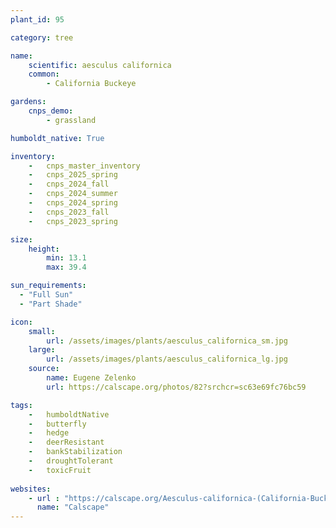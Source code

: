 ```yaml
---
plant_id: 95

category: tree

name:
    scientific: aesculus californica
    common: 
        - California Buckeye

gardens:
    cnps_demo:
        - grassland

humboldt_native: True

inventory: 
    -   cnps_master_inventory
    -   cnps_2025_spring
    -   cnps_2024_fall
    -   cnps_2024_summer
    -   cnps_2024_spring
    -   cnps_2023_fall
    -   cnps_2023_spring

size:
    height: 
        min: 13.1
        max: 39.4

sun_requirements:
  - "Full Sun"
  - "Part Shade"

icon: 
    small: 
        url: /assets/images/plants/aesculus_californica_sm.jpg
    large: 
        url: /assets/images/plants/aesculus_californica_lg.jpg
    source:
        name: Eugene Zelenko
        url: https://calscape.org/photos/82?srchcr=sc63e69fc76bc59 

tags: 
    -   humboldtNative
    -   butterfly 
    -   hedge
    -   deerResistant
    -   bankStabilization
    -   droughtTolerant
    -   toxicFruit
 
websites:
    - url : "https://calscape.org/Aesculus-californica-(California-Buckeye)"
      name: "Calscape"
---
```

